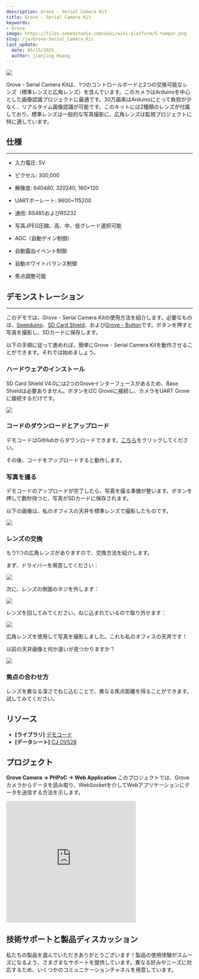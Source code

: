 ```yaml
---
description: Grove - Serial Camera Kit
title: Grove - Serial Camera Kit
keywords:
- Grove
image: https://files.seeedstudio.com/wiki/wiki-platform/S-tempor.png
slug: /ja/Grove-Serial_Camera_Kit
last_update:
  date: 05/15/2025
  author: jianjing Huang
---
```



<!-- ---
name: Grove - Serial Camera Kit
category: Sensor
bzurl: https://www.seeedstudio.com/Grove-Serial-Camera-Kit-p-1608.html
oldwikiname:  Grove - Serial Camera Kit
prodimagename: GSCK_Introduction.jpg
surveyurl: https://www.research.net/r/Grove_Serial_Camera_Kit
sku:  101020000
--- -->

![](https://files.seeedstudio.com/wiki/Grove-Serial_Camera_Kit/img/GSCK_Introduction.jpg)

Grove - Serial Camera Kitは、1つのコントロールボードと2つの交換可能なレンズ（標準レンズと広角レンズ）を含んでいます。このカメラはArduinoを中心とした画像認識プロジェクトに最適です。30万画素はArduinoにとって負担が少なく、リアルタイム画像認識が可能です。このキットには2種類のレンズが付属しており、標準レンズは一般的な写真撮影に、広角レンズは監視プロジェクトに特に適しています。

## 仕様

---

* 入力電圧: 5V

* ピクセル: 300,000

* 解像度: 640*480, 320*240, 160*120

* UARTボーレート: 9600~115200

* 通信: RS485およびRS232

* 写真JPEG圧縮、高、中、低グレード選択可能

* AGC（自動ゲイン制御）

* 自動露出イベント制御

* 自動ホワイトバランス制御

* 焦点調整可能

## デモンストレーション

---
このデモでは、Grove - Serial Camera Kitの使用方法を紹介します。必要なものは、[Seeeduino](https://www.seeedstudio.com/seeeduino-v30-atmega-328p-p-669.html?cPath=6_7)、[SD Card Shield](https://www.seeedstudio.com/sd-card-shield-v40-p-1381.html?cPath=105)、および[Grove - Button](/ja/Grove-Button)です。ボタンを押すと写真を撮影し、SDカードに保存します。

以下の手順に従って進めれば、簡単にGrove - Serial Camera Kitを動作させることができます。それでは始めましょう。

### ハードウェアのインストール

SD Card Shield V4.0には2つのGroveインターフェースがあるため、Base Shieldは必要ありません。ボタンをI2C Groveに接続し、カメラをUART Groveに接続するだけです。

![](https://files.seeedstudio.com/wiki/Grove-Serial_Camera_Kit/img/GSCK_Hardware.jpg)

### コードのダウンロードとアップロード

デモコードはGitHubからダウンロードできます。[こちら](https://github.com/Seeed-Studio/Grove_Serial_Camera_Kit)をクリックしてください。

その後、コードをアップロードすると動作します。

### 写真を撮る

デモコードのアップロードが完了したら、写真を撮る準備が整います。ボタンを押して数秒待つと、写真がSDカードに保存されます。

以下の画像は、私のオフィスの天井を標準レンズで撮影したものです。

![](https://files.seeedstudio.com/wiki/Grove-Serial_Camera_Kit/img/GSCK_60.jpg)

### レンズの交換

もう1つの広角レンズがありますので、交換方法を紹介します。

まず、ドライバーを用意してください：

![](https://files.seeedstudio.com/wiki/Grove-Serial_Camera_Kit/img/GSCK_Step1.jpg)

次に、レンズの側面のネジを外します：

![](https://files.seeedstudio.com/wiki/Grove-Serial_Camera_Kit/img/GSCK_Step2.jpg)

レンズを回してみてください。ねじ込まれているので取り外せます：

![](https://files.seeedstudio.com/wiki/Grove-Serial_Camera_Kit/img/GSCK_Step3.jpg)

広角レンズを使用して写真を撮影しました。これも私のオフィスの天井です！

以前の天井画像と何か違いが見つかりますか？

![](https://files.seeedstudio.com/wiki/Grove-Serial_Camera_Kit/img/GSCK_90.jpg)

### 焦点の合わせ方

レンズを異なる深さでねじ込むことで、異なる焦点距離を得ることができます。試してみてください。

## リソース

* **[ライブラリ]** [デモコード](https://github.com/Seeed-Studio/Grove_Serial_Camera_Kit)
* **[データシート]** [CJ OV528](https://files.seeedstudio.com/wiki/Grove-Serial_Camera_Kit/res/cj-ov528_protocol.pdf)

## プロジェクト

**Grove Camera -> PHPoC -> Web Application** このプロジェクトでは、Groveカメラからデータを読み取り、WebSocketを介してWebアプリケーションにデータを送信する方法を示します。

<iframe frameborder='0' height='327.5' scrolling='no' src='https://www.hackster.io/phpoc_man/grove-camera-phpoc-web-application-1dfd63/embed' width='350'></iframe>

## 技術サポートと製品ディスカッション

私たちの製品を選んでいただきありがとうございます！製品の使用体験がスムーズになるよう、さまざまなサポートを提供しています。異なる好みやニーズに対応するため、いくつかのコミュニケーションチャネルを用意しています。

<div class="button_tech_support_container">
<a href="https://forum.seeedstudio.com/" class="button_forum"></a> 
<a href="https://www.seeedstudio.com/contacts" class="button_email"></a>
</div>

<div class="button_tech_support_container">
<a href="https://discord.gg/eWkprNDMU7" class="button_discord"></a> 
<a href="https://github.com/Seeed-Studio/wiki-documents/discussions/69" class="button_discussion"></a>
</div>